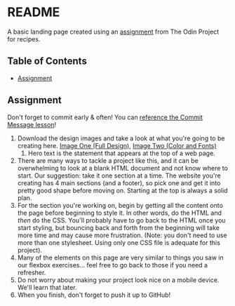 # README

A basic landing page created using an [assignment](https://www.theodinproject.com/lessons/foundations-landing-page) from The Odin Project for recipes.

## Table of Contents

-   [Assignment](#assignment)

## Assignment

Don't forget to commit early & often! You can [reference the Commit Message lesson](https://www.theodinproject.com/paths/foundations/courses/foundations/lessons/commit-messages)!

1. Download the design images and take a look at what you're going to be creating here. [Image One (Full Design)](https://cdn.statically.io/gh/TheOdinProject/curriculum/81a5d553f4073e593d23a6ab00d50eef8620796d/foundations/html_css/project/imgs/01.png), [Image Two (Color and Fonts)](https://cdn.statically.io/gh/TheOdinProject/curriculum/a38403e7d81cc8305af16ac48985cfbde87834d6/foundations/html_css/flexbox/project-landing-page/imgs/02.png)
    1. Hero text is the statement that appears at the top of a web page.
1. There are many ways to tackle a project like this, and it can be overwhelming to look at a blank HTML document and not know where to start. Our suggestion: take it one section at a time. The website you're creating has 4 main sections (and a footer), so pick one and get it into pretty good shape before moving on. Starting at the top is always a solid plan.
1. For the section you're working on, begin by getting all the content onto the page before beginning to style it. In other words, do the HTML and _then_ do the CSS. You'll probably have to go back to the HTML once you start styling, but bouncing back and forth from the beginning will take more time and may cause more frustration. (Note: you don't need to use more than one stylesheet. Using only one CSS file is adequate for this project).
1. Many of the elements on this page are very similar to things you saw in our flexbox exercises... feel free to go back to those if you need a refresher.
1. Do not worry about making your project look nice on a mobile device. We'll learn that later.
1. When you finish, don't forget to push it up to GitHub!

